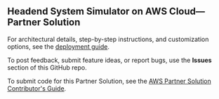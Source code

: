 ## Headend System Simulator on AWS Cloud—Partner Solution

For architectural details, step-by-step instructions, and customization options, see the [deployment guide](https://fwd.aws/JG5Ge?).

To post feedback, submit feature ideas, or report bugs, use the **Issues** section of this GitHub repo.

To submit code for this Partner Solution, see the [AWS Partner Solution Contributor's Guide](https://aws-quickstart.github.io/).
